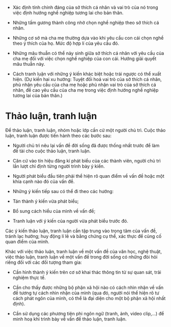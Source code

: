 + Xác định tính chính đáng của sở thích cá nhân và vai trò của nó trong việc định hướng nghề nghiệp tương lai cho bản thân.

+ Những tấm gương thành công nhờ chọn nghề nghiệp theo sở thích cá nhân.

+ Những cơ sở mà cha mẹ thường dựa vào khi yêu cầu con cái chọn nghề theo ý thích của họ. Mức độ hợp lí của yêu cầu đó.

+ Những mâu thuẫn có thể nảy sinh giữa sở thích cá nhân với yêu cầu của cha mẹ đối với việc chọn nghề nghiệp của con cái. Hướng giải quyết mâu thuẫn này.

+ Cách tranh luận với những ý kiến khác biệt hoặc trái ngược có thể xuất hiện. (Dự kiến hai xu hướng: Tuyệt đối hoá vai trò của sở thích cá nhân, phủ nhận yêu cầu của cha mẹ hoặc phủ nhận vai trò của sở thích cá nhân, đề cao yêu cầu của cha mẹ trong việc định hướng nghề nghiệp tương lai của bản thân.)

# Thảo luận, tranh luận

Để thảo luận, tranh luận, nhóm hoặc lớp cần cử một người chủ trì. Cuộc thảo luận, tranh luận được tiến hành theo các bước sau:

- Người chủ trì nêu lại vấn đề đời sống đã được thống nhất trước để làm đề tài cho cuộc thảo luận, tranh luận.

- Căn cứ vào tín hiệu đăng kí phát biểu của các thành viên, người chủ trì lần lượt chỉ định từng người trình bày ý kiến.

- Người phát biểu đầu tiên phải thể hiện rõ quan điểm về vấn đề hoặc một khía cạnh nào đó của vấn đề.

- Những ý kiến tiếp sau có thể đi theo các hướng:

+ Tán thành ý kiến vừa phát biểu;

+ Bổ sung cách hiểu của mình về vấn đề;

+ Tranh luận với ý kiến của người vừa phát biểu trước đó.

Các ý kiến thảo luận, tranh luận cần tập trung vào trọng tâm của vấn đề, tránh lạc hướng; huy động lí lẽ và bằng chứng cụ thể, xác thực để củng cố quan điểm của mình.

Khác với việc thảo luận, tranh luận về một vấn đề của văn học, nghệ thuật, việc thảo luận, tranh luận về một vấn đề trong đời sống có những đòi hỏi riêng đối với các đối tượng tham gia:

+ Cần hình thành ý kiến trên cơ sở khai thác thông tin từ sự quan sát, trải nghiệm thực tế.

+ Cần cho thấy được những bộ phận xã hội nào có cách nhìn nhận về vấn đề tương tự cách nhìn nhận của mình (qua đó, người nói thể hiện rõ tư cách phát ngôn của mình, có thể là đại diện cho một bộ phận xã hội nhất định).

+ Cần sử dụng các phương tiện phi ngôn ngữ (tranh, ảnh, video clip,...) để minh hoạ khi trình bày về vấn đề thảo luận, tranh luận.